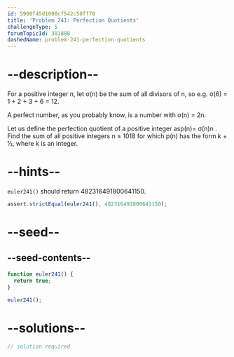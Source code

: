 ```yaml
---
id: 5900f45d1000cf542c50ff70
title: 'Problem 241: Perfection Quotients'
challengeType: 5
forumTopicId: 301888
dashedName: problem-241-perfection-quotients
---
```


# --description--

For a positive integer n, let σ(n) be the sum of all divisors of n, so e.g. σ(6) = 1 + 2 + 3 + 6 = 12.

A perfect number, as you probably know, is a number with σ(n) = 2n.

Let us define the perfection quotient of a positive integer asp(n)= σ(n)n . Find the sum of all positive integers n ≤ 1018 for which p(n) has the form k + 1⁄2, where k is an integer.

# --hints--

`euler241()` should return 482316491800641150.

```js
assert.strictEqual(euler241(), 482316491800641150);
```

# --seed--

## --seed-contents--

```js
function euler241() {
  return true;
}

euler241();
```

# --solutions--

```js
// solution required
```
